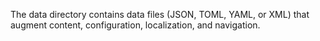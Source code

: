 The data directory contains data files (JSON, TOML, YAML, or XML) that augment
content, configuration, localization, and navigation.
